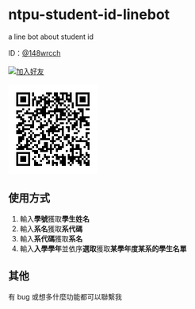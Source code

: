 # ntpu-student-id-linebot

a line bot about student id  

ID：[@148wrcch](https://lin.ee/QiMmPBv)
<br><br>
<a href="https://lin.ee/QiMmPBv"><img src="https://scdn.line-apps.com/n/line_add_friends/btn/zh-Hant.png" alt="加入好友" height="32"></a>
<br><br>
![qrcode](https://github.com/garyellow/ntpu-student-id-linebot/blob/master/qr_code/M_gainfriends_qr.png)

## 使用方式
1. 輸入**學號**獲取**學生姓名**
2. 輸入**系名**獲取**系代碼**
3. 輸入**系代碼**獲取**系名**
4. 輸入**入學學年**並依序**選取**獲取**某學年度某系的學生名單**

## 其他
有 bug 或想多什麼功能都可以聯繫我
